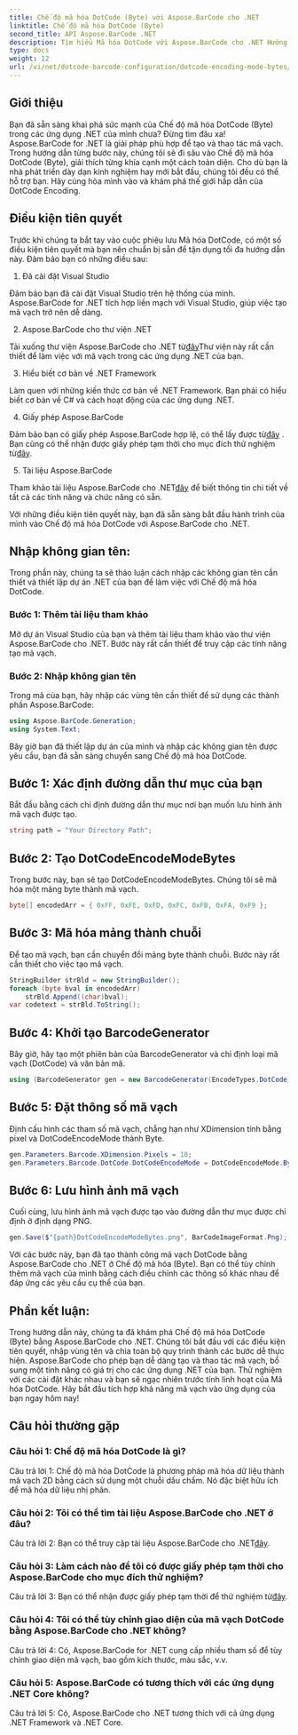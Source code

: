 ```yaml
---
title: Chế độ mã hóa DotCode (Byte) với Aspose.BarCode cho .NET
linktitle: Chế độ mã hóa DotCode (Byte)
second_title: API Aspose.BarCode .NET
description: Tìm hiểu Mã hóa DotCode với Aspose.BarCode cho .NET Hướng dẫn từng bước để tạo mã vạch.
type: docs
weight: 12
url: /vi/net/dotcode-barcode-configuration/dotcode-encoding-mode-bytes/
---
```

## Giới thiệu

Bạn đã sẵn sàng khai phá sức mạnh của Chế độ mã hóa DotCode (Byte) trong các ứng dụng .NET của mình chưa? Đừng tìm đâu xa! Aspose.BarCode for .NET là giải pháp phù hợp để tạo và thao tác mã vạch. Trong hướng dẫn từng bước này, chúng tôi sẽ đi sâu vào Chế độ mã hóa DotCode (Byte), giải thích từng khía cạnh một cách toàn diện. Cho dù bạn là nhà phát triển dày dạn kinh nghiệm hay mới bắt đầu, chúng tôi đều có thể hỗ trợ bạn. Hãy cùng hòa mình vào và khám phá thế giới hấp dẫn của DotCode Encoding.

## Điều kiện tiên quyết

Trước khi chúng ta bắt tay vào cuộc phiêu lưu Mã hóa DotCode, có một số điều kiện tiên quyết mà bạn nên chuẩn bị sẵn để tận dụng tối đa hướng dẫn này. Đảm bảo bạn có những điều sau:

1. Đã cài đặt Visual Studio

Đảm bảo bạn đã cài đặt Visual Studio trên hệ thống của mình. Aspose.BarCode for .NET tích hợp liền mạch với Visual Studio, giúp việc tạo mã vạch trở nên dễ dàng.

2. Aspose.BarCode cho thư viện .NET

 Tải xuống thư viện Aspose.BarCode cho .NET từ[đây](https://releases.aspose.com/barcode/net/)Thư viện này rất cần thiết để làm việc với mã vạch trong các ứng dụng .NET của bạn.

3. Hiểu biết cơ bản về .NET Framework

Làm quen với những kiến thức cơ bản về .NET Framework. Bạn phải có hiểu biết cơ bản về C# và cách hoạt động của các ứng dụng .NET.

4. Giấy phép Aspose.BarCode

 Đảm bảo bạn có giấy phép Aspose.BarCode hợp lệ, có thể lấy được từ[đây](https://purchase.aspose.com/buy) . Bạn cũng có thể nhận được giấy phép tạm thời cho mục đích thử nghiệm từ[đây](https://purchase.aspose.com/temporary-license/).

5. Tài liệu Aspose.BarCode

 Tham khảo tài liệu Aspose.BarCode cho .NET[đây](https://reference.aspose.com/barcode/net/) để biết thông tin chi tiết về tất cả các tính năng và chức năng có sẵn.

Với những điều kiện tiên quyết này, bạn đã sẵn sàng bắt đầu hành trình của mình vào Chế độ mã hóa DotCode với Aspose.BarCode cho .NET.

## Nhập không gian tên:

Trong phần này, chúng ta sẽ thảo luận cách nhập các không gian tên cần thiết và thiết lập dự án .NET của bạn để làm việc với Chế độ mã hóa DotCode. 

### Bước 1: Thêm tài liệu tham khảo

Mở dự án Visual Studio của bạn và thêm tài liệu tham khảo vào thư viện Aspose.BarCode cho .NET. Bước này rất cần thiết để truy cập các tính năng tạo mã vạch.

### Bước 2: Nhập không gian tên

Trong mã của bạn, hãy nhập các vùng tên cần thiết để sử dụng các thành phần Aspose.BarCode:

```csharp
using Aspose.BarCode.Generation;
using System.Text;
```

Bây giờ bạn đã thiết lập dự án của mình và nhập các không gian tên được yêu cầu, bạn đã sẵn sàng chuyển sang Chế độ mã hóa DotCode.

## Bước 1: Xác định đường dẫn thư mục của bạn

Bắt đầu bằng cách chỉ định đường dẫn thư mục nơi bạn muốn lưu hình ảnh mã vạch được tạo.

```csharp
string path = "Your Directory Path";
```

## Bước 2: Tạo DotCodeEncodeModeBytes

Trong bước này, bạn sẽ tạo DotCodeEncodeModeBytes. Chúng tôi sẽ mã hóa một mảng byte thành mã vạch.

```csharp
byte[] encodedArr = { 0xFF, 0xFE, 0xFD, 0xFC, 0xFB, 0xFA, 0xF9 };
```

## Bước 3: Mã hóa mảng thành chuỗi

Để tạo mã vạch, bạn cần chuyển đổi mảng byte thành chuỗi. Bước này rất cần thiết cho việc tạo mã vạch.

```csharp
StringBuilder strBld = new StringBuilder();
foreach (byte bval in encodedArr)
    strBld.Append((char)bval);
var codetext = strBld.ToString();
```

## Bước 4: Khởi tạo BarcodeGenerator

Bây giờ, hãy tạo một phiên bản của BarcodeGenerator và chỉ định loại mã vạch (DotCode) và văn bản mã.

```csharp
using (BarcodeGenerator gen = new BarcodeGenerator(EncodeTypes.DotCode, codetext))
```

## Bước 5: Đặt thông số mã vạch

Định cấu hình các tham số mã vạch, chẳng hạn như XDimension tính bằng pixel và DotCodeEncodeMode thành Byte.

```csharp
gen.Parameters.Barcode.XDimension.Pixels = 10;
gen.Parameters.Barcode.DotCode.DotCodeEncodeMode = DotCodeEncodeMode.Bytes;
```

## Bước 6: Lưu hình ảnh mã vạch

Cuối cùng, lưu hình ảnh mã vạch được tạo vào đường dẫn thư mục được chỉ định ở định dạng PNG.

```csharp
gen.Save($"{path}DotCodeEncodeModeBytes.png", BarCodeImageFormat.Png);
```

Với các bước này, bạn đã tạo thành công mã vạch DotCode bằng Aspose.BarCode cho .NET ở Chế độ mã hóa (Byte). Bạn có thể tùy chỉnh thêm mã vạch của mình bằng cách điều chỉnh các thông số khác nhau để đáp ứng các yêu cầu cụ thể của bạn.

## Phần kết luận:

Trong hướng dẫn này, chúng ta đã khám phá Chế độ mã hóa DotCode (Byte) bằng Aspose.BarCode cho .NET. Chúng tôi bắt đầu với các điều kiện tiên quyết, nhập vùng tên và chia toàn bộ quy trình thành các bước dễ thực hiện. Aspose.BarCode cho phép bạn dễ dàng tạo và thao tác mã vạch, bổ sung một tính năng có giá trị cho các ứng dụng .NET của bạn. Thử nghiệm với các cài đặt khác nhau và bạn sẽ ngạc nhiên trước tính linh hoạt của Mã hóa DotCode. Hãy bắt đầu tích hợp khả năng mã vạch vào ứng dụng của bạn ngay hôm nay!

## Câu hỏi thường gặp

### Câu hỏi 1: Chế độ mã hóa DotCode là gì?

Câu trả lời 1: Chế độ mã hóa DotCode là phương pháp mã hóa dữ liệu thành mã vạch 2D bằng cách sử dụng một chuỗi dấu chấm. Nó đặc biệt hữu ích để mã hóa dữ liệu nhị phân.

### Câu hỏi 2: Tôi có thể tìm tài liệu Aspose.BarCode cho .NET ở đâu?

 Câu trả lời 2: Bạn có thể truy cập tài liệu Aspose.BarCode cho .NET[đây](https://reference.aspose.com/barcode/net/).

### Câu hỏi 3: Làm cách nào để tôi có được giấy phép tạm thời cho Aspose.BarCode cho mục đích thử nghiệm?

 Câu trả lời 3: Bạn có thể nhận được giấy phép tạm thời để thử nghiệm từ[đây](https://purchase.aspose.com/temporary-license/).

### Câu hỏi 4: Tôi có thể tùy chỉnh giao diện của mã vạch DotCode bằng Aspose.BarCode cho .NET không?

Câu trả lời 4: Có, Aspose.BarCode for .NET cung cấp nhiều tham số để tùy chỉnh giao diện mã vạch, bao gồm kích thước, màu sắc, v.v.

### Câu hỏi 5: Aspose.BarCode có tương thích với các ứng dụng .NET Core không?

Câu trả lời 5: Có, Aspose.BarCode cho .NET tương thích với cả ứng dụng .NET Framework và .NET Core.
